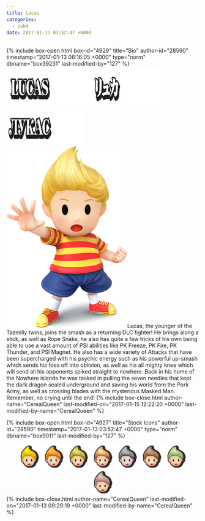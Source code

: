 ```yaml
---
title: Lucas
categories:
  - ssb4
date: 2017-01-13 03:52:47 +0000
---
```

{% include box-open.html box-id="4929" title="Bio" author-id="28590" timestamp="2017-01-13 06:16:05 +0000" type="norm" dbname="box39231" last-modified-by="127" %}
<img src="Lucas_Name.png" width="201" height="100" /><img src="Lucas JP_Name.png" width="201" height="100" /><img src="Lucas RU_Name.png" width="201" height="100" />
<br />
<img class="picleft" src="Lucas.png" />Lucas, the younger of the Tazmilly twins, joins the smash as a returning DLC fighter! He brings along a stick, as well as Rope Snake, he also has quite a few tricks of his own being able to use a vast amount of PSI abilities like PK Freeze, PK Fire, PK Thunder, and PSI Magnet. He also has a wide variety of Attacks that have been supercharged with his psychic energy such as his powerful up-smash which sends his foes off into oblivion, as well as his all mighty knee which will send all his opponents spiked straight to nowhere. Back in his home of the Nowhere islands he was tasked in pulling the seven needles that kept the dark dragon sealed underground and saving his world from the Pork Army, as well as crossing blades with the mysterious Masked Man. Remember, no crying until the end!
{% include box-close.html author-name="CerealQueen" last-modified-on="2017-01-15 12:22:20 +0000" last-modified-by-name="CerealQueen" %}

{% include box-open.html box-id="4927" title="Stock Icons" author-id="28590" timestamp="2017-01-13 03:52:47 +0000" type="norm" dbname="box9011" last-modified-by="127" %}
<center><img src="Stock_1.png" /><img src="Stock_2.png" /><img src="Stock_3.png" /><img src="Stock_4.png" /><img src="Stock_5.png" /><img src="Stock_6.png" /><img src="Stock_7.png" /><img src="Stock_8.png" /></center>
{% include box-close.html author-name="CerealQueen" last-modified-on="2017-01-13 09:29:19 +0000" last-modified-by-name="CerealQueen" %}
